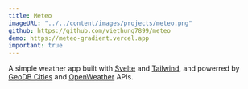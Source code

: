 ```yaml
---
title: Meteo
imageURL: "../../content/images/projects/meteo.png"
github: https://github.com/viethung7899/meteo
demo: https://meteo-gradient.vercel.app
important: true
---
```


A simple weather app built with [Svelte](https://svelte.dev/) and [Tailwind](https://tailwindcss.com/), and powerred by [GeoDB Cities](https://rapidapi.com/wirefreethought/api/geodb-cities) and [OpenWeather](https://openweathermap.org/api) APIs.
